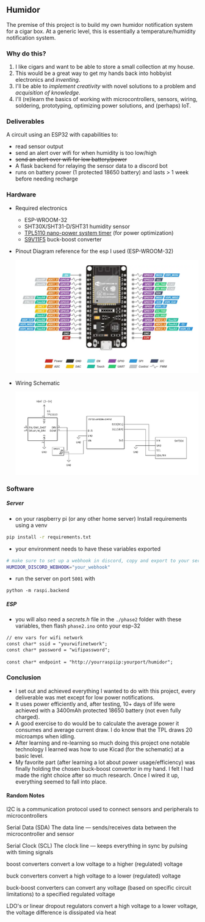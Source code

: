 ## Humidor

The premise of this project is to build my own humidor notification system for a cigar box. At a generic level, this is essentially a temperature/humidity notification system.

### Why do this?

1. I like cigars and want to be able to store a small collection at my house.
2. This would be a great way to get my hands back into hobbyist electronics and _inventing_.
3. I'll be able to _implement creativity_ with novel solutions to a problem and _acquisition of knowledge_.
4. I'll (re)learn the basics of working with microcontrollers, sensors, wiring, soldering, prototyping, optimizing power solutions, and (perhaps) IoT.

### Deliverables

A circuit using an ESP32 with capabilities to:

- read sensor output
- send an alert over wifi for when humidity is too low/high
- ~~send an alert over wifi for low battery/power~~
- A flask backend for relaying the sensor data to a discord bot
- runs on battery power (1 protected 18650 battery) and lasts > 1 week before needing recharge

### Hardware

- Required electronics

  - ESP-WROOM-32
  - SHT30X/SHT31-D/SHT31 humidity sensor
  - [TPL5110 nano-power system timer](https://cdn-learn.adafruit.com/downloads/pdf/adafruit-tpl5110-power-timer-breakout.pdf) (for power optimization)
  - [S9V11F5](https://www.pololu.com/product/2836) buck-boost converter

- Pinout Diagram reference for the esp I used (ESP-WROOM-32)

  ![ESP-32 pinout](img/esp32-pinout.png)

- Wiring Schematic

  ![schematic](img/sensor-schematic.png)

### Software

##### Server

- on your raspberry pi (or any other home server) Install requirements using a venv

```bash
pip install -r requirements.txt
```

- your environment needs to have these variables exported

```bash
# make sure to set up a webhook in discord, copy and export to your server env
HUMIDOR_DISCORD_WEBHOOK="your_webhook"
```

- run the server on port `5001` with

```
python -m raspi.backend
```

##### ESP

- you will also need a _secrets.h_ file in the `./phase2` folder with these variables, then flash `phase2.ino` onto your esp-32

```
// env vars for wifi network
const char* ssid = "yourwifinetwork";
const char* password = "wifipassword";

const char* endpoint = "http://yourraspiip:yourport/humidor";
```

### Conclusion

- I set out and achieved everything I wanted to do with this project, every deliverable was met except for low power notifications.
- It uses power efficiently and, after testing, 10+ days of life were achieved with a 3400mAh protected 18650 battery (not even fully charged).
- A good exercise to do would be to calculate the average power it consumes and average current draw. I do know that the TPL draws 20 microamps when idling.
- After learning and re-learning so much doing this project one notable technology I learned was how to use Kicad (for the schematic) at a basic level.
- My favorite part (after learning a lot about power usage/efficiency) was finally holding the chosen buck-boost convertor in my hand. I felt I had made the right choice after so much research. Once I wired it up, everything seemed to fall into place.

#### Random Notes

I2C is a communication protocol used to connect sensors and peripherals to microcontrollers

Serial Data (SDA) The data line — sends/receives data between the microcontroller and sensor

Serial Clock (SCL) The clock line — keeps everything in sync by pulsing with timing signals

boost converters convert a low voltage to a higher (regulated) voltage

buck converters convert a high voltage to a lower (regulated) voltage

buck-boost converters can convert any voltage (based on specific circuit limitations) to a specified regulated voltage

LDO's or linear dropout regulators convert a high voltage to a lower voltage, the voltage difference is dissipated via heat
